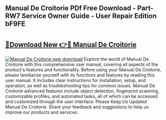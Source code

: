 ## Manual De Croitorie PDf Free Download - Part-RW7 Service Owner Guide - User Repair Edition bF9FE

# <h2><a href="http://cf10220.oget.top/?id=Manual+De+Croitorie">🔗Download New 👉🔴 Manual De Croitorie</a></h2>

[![Manual De Croitorie new download](https://i.imgur.com/5g1atiW.png)](http://cf10220.oget.top/?id=Manual+De+Croitorie)
Explore the world of Manual De Croitorie with this comprehensive user manual, covering all aspects of the product's features and functionality. Before using your Manual De Croitorie, please familiarize yourself with its functions and features by reading this user manual. It includes clear instructions for installation, setup, and operation, as well as troubleshooting tips for common issues. Manual De Croitorie advanced features include object detection, fingerprint scanning, customizable profiles, and automated tasks, all of which can be accessed and customized through the user interface. Please Keep Us Updated Manual De Croitorie. Share your feedback and suggestions to help us improve our products and services.
